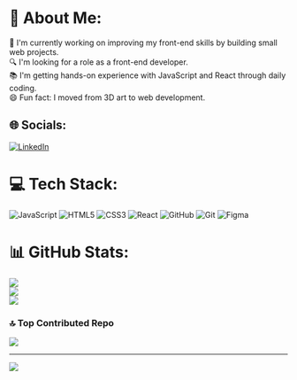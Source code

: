 # 💫 About Me:
💼 I'm currently working on improving my front-end skills by building small web projects.  <br>🔍 I'm looking for a role as a front-end developer.  <br>📚 I'm getting hands-on experience with JavaScript and React through daily coding.  <br>😄 Fun fact: I moved from 3D art to web development.<br>


## 🌐 Socials:
[![LinkedIn](https://img.shields.io/badge/LinkedIn-%230077B5.svg?logo=linkedin&logoColor=white)](https://linkedin.com/in/https://www.linkedin.com/in/shahab-roknidoost/) 

# 💻 Tech Stack:
![JavaScript](https://img.shields.io/badge/javascript-%23323330.svg?style=for-the-badge&logo=javascript&logoColor=%23F7DF1E) ![HTML5](https://img.shields.io/badge/html5-%23E34F26.svg?style=for-the-badge&logo=html5&logoColor=white) ![CSS3](https://img.shields.io/badge/css3-%231572B6.svg?style=for-the-badge&logo=css3&logoColor=white) ![React](https://img.shields.io/badge/react-%2320232a.svg?style=for-the-badge&logo=react&logoColor=%2361DAFB) ![GitHub](https://img.shields.io/badge/github-%23121011.svg?style=for-the-badge&logo=github&logoColor=white) ![Git](https://img.shields.io/badge/git-%23F05033.svg?style=for-the-badge&logo=git&logoColor=white) ![Figma](https://img.shields.io/badge/figma-%23F24E1E.svg?style=for-the-badge&logo=figma&logoColor=white)
# 📊 GitHub Stats:
![](https://github-readme-stats.vercel.app/api?username=shahabroknidoost&theme=react&hide_border=false&include_all_commits=false&count_private=false)<br/>
![](https://nirzak-streak-stats.vercel.app/?user=shahabroknidoost&theme=react&hide_border=false)<br/>
![](https://github-readme-stats.vercel.app/api/top-langs/?username=shahabroknidoost&theme=react&hide_border=false&include_all_commits=false&count_private=false&layout=compact)

### 🔝 Top Contributed Repo
![](https://github-contributor-stats.vercel.app/api?username=shahabroknidoost&limit=5&theme=react&combine_all_yearly_contributions=true)

---
[![](https://visitcount.itsvg.in/api?id=shahabroknidoost&icon=6&color=0)](https://visitcount.itsvg.in)

